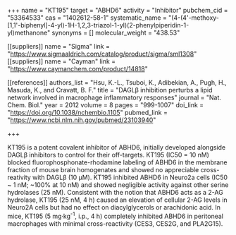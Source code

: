 +++
name = "KT195"
target = "ABHD6"
activity = "Inhibitor"
pubchem_cid = "53364533"
cas = "1402612-58-1"
systematic_name = "(4-(4'-methoxy-[1,1'-biphenyl]-4-yl)-1H-1,2,3-triazol-1-yl)(2-phenylpiperidin-1-yl)methanone"
synonyms = []
molecular_weight = "438.53"

[[suppliers]]
name = "Sigma"
link = "https://www.sigmaaldrich.com/catalog/product/sigma/sml1308"
[[suppliers]]
name = "Cayman"
link = "https://www.caymanchem.com/product/14818"

[[references]]
authors_list = "Hsu, K.-L., Tsuboi, K., Adibekian, A., Pugh, H., Masuda, K., and Cravatt, B. F."
title = "DAGLβ inhibition perturbs a lipid network involved in macrophage inflammatory responses"
journal = "Nat. Chem. Biol."
year = 2012
volume = 8
pages = "999-1007"
doi_link = "https://doi.org/10.1038/nchembio.1105"
pubmed_link = "https://www.ncbi.nlm.nih.gov/pubmed/23103940"

+++

KT195 is a potent covalent inhibitor of ABHD6, initially developed alongside DAGLβ inhibitors to control for their off-targets. KT195 (IC50 = 10 nM) blocked fluorophosphonate-rhodamine labeling of ABHD6 in the membrane fraction of mouse brain homogenates and showed no appreciable cross-reativity with DAGLβ (10 µM). KT195 inhibited ABHD6 in Neuro2a cells (IC50 ~ 1 nM; ~100% at 10 nM) and showed negligible activity against other serine hydrolases (25 nM). Consistent with the notion that ABHD6 acts as a 2-AG hydrolase, KT195 (25 nM, 4 h) caused an elevation of cellular 2-AG levels in Neuro2A cells but had no effect on diacylglycerols or arachidonic acid. In mice, KT195 (5 mg·kg<sup>-1</sup>, i.p., 4 h) completely inhibited ABHD6 in peritoneal macrophages with minimal cross-reactivity (CES3, CES2G, and PLA2G15).